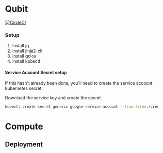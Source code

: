 # Qubit
[![CircleCI](https://circleci.com/gh/stupschwartz/qubit/tree/master.svg?style=svg&circle-token=91ae7b7dd5787a1c7c4250d32b91da07a4a471b0)](https://circleci.com/gh/stupschwartz/qubit/tree/master)

### Setup

1.  Install jq
2.  Install jinja2-cli
3.  Install gclou
4.  Install kubectl

#### Service Account Secret setup
If this hasn't already been done, you'll need to create the service account kubernetes secret.

Download the service key and create the secret.

```bash
kubectl create secret generic google-service-account --from-file=./credentials/service-account-key-file.json
```


# Compute



## Deployment

